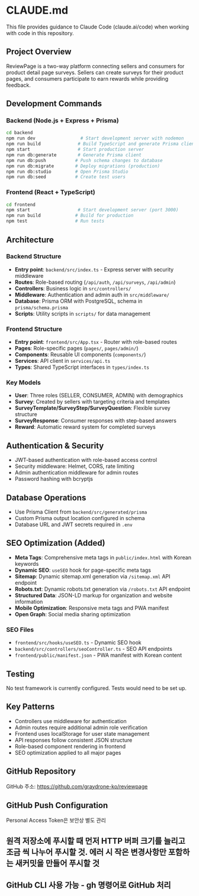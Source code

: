 # CLAUDE.md

This file provides guidance to Claude Code (claude.ai/code) when working with code in this repository.

## Project Overview

ReviewPage is a two-way platform connecting sellers and consumers for product detail page surveys. Sellers can create surveys for their product pages, and consumers participate to earn rewards while providing feedback.

## Development Commands

### Backend (Node.js + Express + Prisma)
```bash
cd backend
npm run dev                 # Start development server with nodemon
npm run build              # Build TypeScript and generate Prisma client
npm start                  # Start production server
npm run db:generate        # Generate Prisma client
npm run db:push           # Push schema changes to database
npm run db:migrate        # Deploy migrations (production)
npm run db:studio         # Open Prisma Studio
npm run db:seed           # Create test users
```

### Frontend (React + TypeScript)
```bash
cd frontend
npm start                  # Start development server (port 3000)
npm run build             # Build for production
npm test                  # Run tests
```

## Architecture

### Backend Structure
- **Entry point**: `backend/src/index.ts` - Express server with security middleware
- **Routes**: Role-based routing (`/api/auth`, `/api/surveys`, `/api/admin`)
- **Controllers**: Business logic in `src/controllers/`
- **Middleware**: Authentication and admin auth in `src/middleware/`
- **Database**: Prisma ORM with PostgreSQL, schema in `prisma/schema.prisma`
- **Scripts**: Utility scripts in `scripts/` for data management

### Frontend Structure
- **Entry point**: `frontend/src/App.tsx` - Router with role-based routes
- **Pages**: Role-specific pages (`pages/`, `pages/admin/`)
- **Components**: Reusable UI components (`components/`)
- **Services**: API client in `services/api.ts`
- **Types**: Shared TypeScript interfaces in `types/index.ts`

### Key Models
- **User**: Three roles (SELLER, CONSUMER, ADMIN) with demographics
- **Survey**: Created by sellers with targeting criteria and templates
- **SurveyTemplate/SurveyStep/SurveyQuestion**: Flexible survey structure
- **SurveyResponse**: Consumer responses with step-based answers
- **Reward**: Automatic reward system for completed surveys

## Authentication & Security
- JWT-based authentication with role-based access control
- Security middleware: Helmet, CORS, rate limiting
- Admin authentication middleware for admin routes
- Password hashing with bcryptjs

## Database Operations
- Use Prisma Client from `backend/src/generated/prisma`
- Custom Prisma output location configured in schema
- Database URL and JWT secrets required in `.env`

## SEO Optimization (Added)
- **Meta Tags**: Comprehensive meta tags in `public/index.html` with Korean keywords
- **Dynamic SEO**: `useSEO` hook for page-specific meta tags
- **Sitemap**: Dynamic sitemap.xml generation via `/sitemap.xml` API endpoint
- **Robots.txt**: Dynamic robots.txt generation via `/robots.txt` API endpoint
- **Structured Data**: JSON-LD markup for organization and website information
- **Mobile Optimization**: Responsive meta tags and PWA manifest
- **Open Graph**: Social media sharing optimization

### SEO Files
- `frontend/src/hooks/useSEO.ts` - Dynamic SEO hook
- `backend/src/controllers/seoController.ts` - SEO API endpoints
- `frontend/public/manifest.json` - PWA manifest with Korean content

## Testing
No test framework is currently configured. Tests would need to be set up.

## Key Patterns
- Controllers use middleware for authentication
- Admin routes require additional admin role verification
- Frontend uses localStorage for user state management
- API responses follow consistent JSON structure
- Role-based component rendering in frontend
- SEO optimization applied to all major pages

## GitHub Repository
GitHub 주소: https://github.com/graydrone-ko/reviewpage

## GitHub Push Configuration
Personal Access Token은 보안상 별도 관리

## 원격 저장소에 푸시할 때 먼저 HTTP 버퍼 크기를 늘리고 조금 씩 나누어 푸시할 것. 에러 시 작은 변경사항만 포함하는 새커밋을 만들어 푸시할 것

## GitHub CLI 사용 가능 - gh 명령어로 GitHub 처리